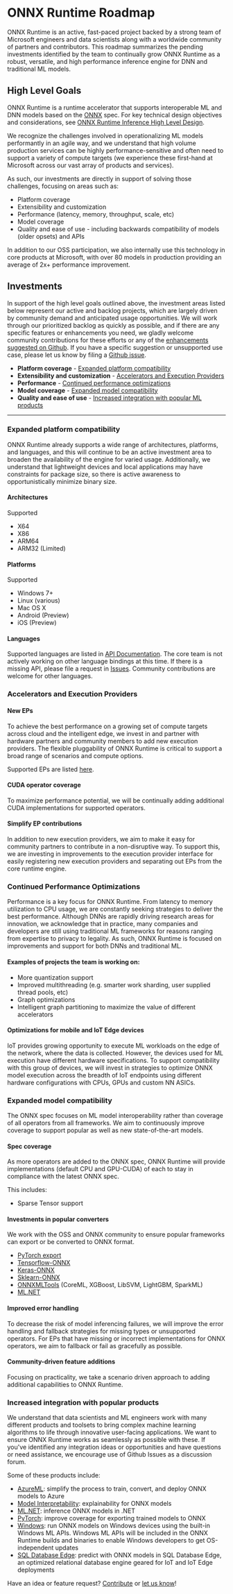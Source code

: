 # ONNX Runtime Roadmap
ONNX Runtime is an active, fast-paced project backed by a strong team of Microsoft engineers and data scientists along with a worldwide community of partners and contributors. This roadmap summarizes the pending investments identified by the team to continually grow
ONNX Runtime as a robust, versatile, and high performance inference engine for DNN and traditional ML models.

## High Level Goals
ONNX Runtime is a runtime accelerator that supports interoperable ML and DNN models based on the [ONNX](https://onnx.ai/) spec. For key technical design objectives and considerations, see [ONNX Runtime Inference High Level Design](./InferenceHighLevelDesign.md).

We recognize the challenges involved in operationalizing ML models performantly in an agile way, and we understand that high volume production services can be highly performance-sensitive and often need to support a variety of compute targets (we experience these first-hand at Microsoft across our vast array of products and services).

As such, our investments are directly in support of solving those challenges, focusing on areas such as:
* Platform coverage
* Extensibility and customization
* Performance (latency, memory, throughput, scale, etc)
* Model coverage
* Quality and ease of use - including backwards compatibility of models (older opsets) and APIs

In addition to our OSS participation, we also internally use this technology in core products at Microsoft, with over 80 models in production providing an average of 2x+ performance improvement.

## Investments
In support of the high level goals outlined above, the investment areas listed below represent our active and backlog projects,
which are largely driven by community demand and anticipated usage opportunities. We will work through our prioritized backlog as
quickly as possible, and if there are any specific features or enhancements you need, we gladly welcome community contributions for
these efforts or any of the [enhancements suggested on Github](https://github.com/microsoft/onnxruntime/issues?q=is%3Aopen+is%3Aissue+label%3Aenhancement). If you have a specific suggestion or unsupported use case, please let us
know by filing a [Github issue](https://github.com/microsoft/onnxruntime/issues).

* **Platform coverage** - [Expanded platform compatibility](#expanded-platform-compatibility)
* **Extensibility and customization** - [Accelerators and Execution Providers](#accelerators-and-execution-providers)
* **Performance** - [Continued performance optimizations](#continued-performance-optimizations)
* **Model coverage** - [Expanded model compatibility](#expanded-model-compatibility)
* **Quality and ease of use** - [Increased integration with popular ML products](#increased-integration-with-popular-products)
---

### Expanded platform compatibility
ONNX Runtime already supports a wide range of architectures, platforms, and languages, and this will continue to be an active investment area to broaden the availability of the engine for varied usage.
Additionally, we understand that lightweight devices and local applications may have constraints for package size, so there is active awareness to opportunistically minimize binary size.

#### Architectures
Supported
* X64
* X86
* ARM64
* ARM32 (Limited)

#### Platforms
Supported
* Windows 7+
* Linux (various)
* Mac OS X
* Android (Preview)
* iOS (Preview)


#### Languages
Supported languages are listed in [API Documentation](../README.md#api-documentation). The core team is not actively working on other language bindings at this time. If there is a missing API, please file a request in [Issues](https://github.com/microsoft/onnxruntime/issues). Community contributions are welcome for other languages.

### Accelerators and Execution Providers
#### New EPs
To achieve the best performance on a growing set of compute targets across cloud and the intelligent edge, we invest in and partner with hardware partners and community members to add new execution providers. The flexible pluggability of ONNX Runtime is critical to support a broad range of scenarios and compute options.

Supported EPs are listed [here](../README.md#supported-accelerators).


#### CUDA operator coverage
To maximize performance potential, we will be continually adding additional CUDA implementations for supported operators.

#### Simplify EP contributions
In addition to new execution providers, we aim to make it easy for community partners to contribute in a non-disruptive way. To support this, we are investing in improvements to the execution provider interface for easily registering new execution providers and separating out EPs from the core runtime engine.

### Continued Performance Optimizations
Performance is a key focus for ONNX Runtime. From latency to memory utilization to CPU usage, we are constantly seeking strategies to deliver the best performance. Although DNNs are rapidly driving research areas for innovation, we acknowledge that in practice, many companies and developers are still using traditional ML frameworks for reasons ranging from expertise to privacy to legality. As such, ONNX Runtime is focused on improvements and support for both DNNs and traditional ML.

#### Examples of projects the team is working on:
* More quantization support
* Improved multithreading (e.g. smarter work sharding, user supplied thread pools, etc)
* Graph optimizations
* Intelligent graph partitioning to maximize the value of different accelerators

#### Optimizations for mobile and IoT Edge devices
IoT provides growing opportunity to execute ML workloads on the edge of the network, where the data is collected. However, the devices used for ML execution have different hardware specifications. To support compatibility with this group of devices, we will invest in strategies to optimize ONNX model execution across the breadth of IoT endpoints using different hardware configurations with CPUs, GPUs and custom NN ASICs.

### Expanded model compatibility
The ONNX spec focuses on ML model interoperability rather than coverage of all operators from all frameworks.
We aim to continuously improve coverage to support popular as well as new state-of-the-art models.

#### Spec coverage
As more operators are added to the ONNX spec, ONNX Runtime will provide implementations (default CPU and GPU-CUDA) of each to stay in compliance with the latest ONNX spec.

This includes:
* Sparse Tensor support

#### Investments in popular converters
We work with the OSS and ONNX community to ensure popular frameworks can export or be converted to ONNX format.
* [PyTorch export](https://pytorch.org/docs/stable/onnx.html)
* [Tensorflow-ONNX](https://github.com/onnx/tensorflow-onnx)
* [Keras-ONNX](https://github.com/onnx/keras-onnx)
* [Sklearn-ONNX](https://github.com/onnx/sklearn-onnx)
* [ONNXMLTools](https://github.com/onnx/onnxmltools/tree/master/onnxmltools/convert) (CoreML, XGBoost, LibSVM, LightGBM, SparkML)
* [ML.NET](https://github.com/dotnet/machinelearning)

#### Improved error handling
To decrease the risk of model inferencing failures, we will improve the error handling and fallback strategies for missing types or unsupported operators. For EPs that have missing or incorrect implementations for ONNX operators, we aim to fallback or fail as gracefully as possible.

#### Community-driven feature additions
Focusing on practicality, we take a scenario driven approach to adding additional capabilities to ONNX Runtime.

### Increased integration with popular products
We understand that data scientists and ML engineers work with many different products and toolsets to bring complex machine learning
algorithms to life through innovative user-facing applications. We want to ensure ONNX Runtime works as seamlessly as possible with
these. If you've identified any integration ideas or opportunities and have questions or need assistance, we encourage use of Github Issues as a discussion forum.

Some of these products include:
* [AzureML](https://docs.microsoft.com/en-us/azure/machine-learning/service/concept-onnx): simplify the process to train, convert, and deploy ONNX models to Azure
* [Model Interpretability](https://docs.microsoft.com/en-us/azure/machine-learning/service/machine-learning-interpretability-explainability): explainability for ONNX models
* [ML.NET](https://docs.microsoft.com/en-us/dotnet/machine-learning/tutorials/object-detection-onnx): inference ONNX models in .NET
* [PyTorch](https://pytorch.org/docs/stable/onnx.html): improve coverage for exporting trained models to ONNX
* [Windows](https://docs.microsoft.com/en-us/windows/ai/windows-ml/index): run ONNX models on Windows devices using the built-in Windows ML APIs. Windows ML APIs will be included in the ONNX Runtime builds and binaries to enable Windows developers to get OS-independent updates
* [SQL Database Edge](https://docs.microsoft.com/en-us/azure/sql-database-edge/deploy-onnx): predict with ONNX models in SQL Database Edge, an optimized relational database engine geared for IoT and IoT Edge deployments

Have an idea or feature request? [Contribute](https://github.com/microsoft/onnxruntime/blob/main/CONTRIBUTING.md) or [let us know](https://github.com/microsoft/onnxruntime/blob/main/.github/ISSUE_TEMPLATE/feature_request.md)!
